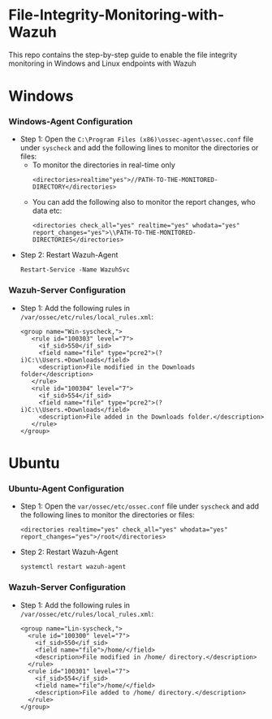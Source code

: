 # File-Integrity-Monitoring-with-Wazuh
This repo contains the step-by-step guide to enable the file integrity monitoring in Windows and Linux endpoints with Wazuh

# Windows

### Windows-Agent Configuration
- Step 1: Open the ```C:\Program Files (x86)\ossec-agent\ossec.conf``` file under ```syscheck``` and add the following lines to monitor the directories or files:
  - To monitor the directories in real-time only
    ```
    <directories>realtime"yes">//PATH-TO-THE-MONITORED-DIRECTORY</directories>
    ```
  - You can add the following also to monitor the report changes, who data etc:
    ```
    <directories check_all="yes" realtime="yes" whodata="yes" report_changes="yes">\\PATH-TO-THE-MONITORED-DIRECTORIES</directories>
    ```
- Step 2: Restart Wazuh-Agent
    ```
    Restart-Service -Name WazuhSvc
    ```
### Wazuh-Server Configuration
- Step 1: Add the following rules in ```/var/ossec/etc/rules/local_rules.xml```:
    ```
    <group name="Win-syscheck,">
       <rule id="100303" level="7">
         <if_sid>550</if_sid>
         <field name="file" type="pcre2">(?i)C:\\Users.+Downloads</field>
         <description>File modified in the Downloads folder</description>
       </rule>
       <rule id="100304" level="7">
         <if_sid>554</if_sid>
         <field name="file" type="pcre2">(?i)C:\\Users.+Downloads</field>
         <description>File added in the Downloads folder.</description>
       </rule>
    </group>
    ```

# Ubuntu

### Ubuntu-Agent Configuration
- Step 1: Open the ```var/ossec/etc/ossec.conf``` file under ```syscheck``` and add the following lines to monitor the directories or files:
  ```
  <directories realtime="yes" check_all="yes" whodata="yes" report_changes="yes">/root</directories>
  ```
- Step 2: Restart Wazuh-Agent
  ```
  systemctl restart wazuh-agent
  ```
### Wazuh-Server Configuration
- Step 1: Add the following rules in ```/var/ossec/etc/rules/local_rules.xml```:
  ```
  <group name="Lin-syscheck,">
    <rule id="100300" level="7">
      <if_sid>550</if_sid>
      <field name="file">/home/</field>
      <description>File modified in /home/ directory.</description>
    </rule>
    <rule id="100301" level="7">
      <if_sid>554</if_sid>
      <field name="file">/home/</field>
      <description>File added to /home/ directory.</description>
    </rule>
  </group>
  ```

  

